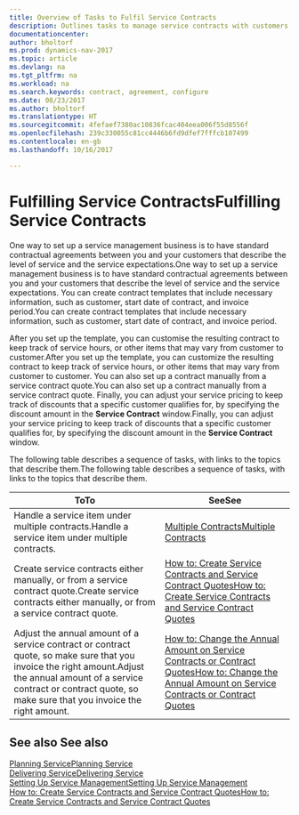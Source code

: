 ```yaml
---
title: Overview of Tasks to Fulfil Service Contracts
description: Outlines tasks to manage service contracts with customers.
documentationcenter: 
author: bholtorf
ms.prod: dynamics-nav-2017
ms.topic: article
ms.devlang: na
ms.tgt_pltfrm: na
ms.workload: na
ms.search.keywords: contract, agreement, configure
ms.date: 08/23/2017
ms.author: bholtorf
ms.translationtype: HT
ms.sourcegitcommit: 4fefaef7380ac10836fcac404eea006f55d8556f
ms.openlocfilehash: 239c330055c81cc4446b6fd9dfef7fffcb107499
ms.contentlocale: en-gb
ms.lasthandoff: 10/16/2017

---
```

# <a name="fulfilling-service-contracts"></a><span data-ttu-id="2638d-103">Fulfilling Service Contracts</span><span class="sxs-lookup"><span data-stu-id="2638d-103">Fulfilling Service Contracts</span></span> 
<span data-ttu-id="2638d-104">One way to set up a service management business is to have standard contractual agreements between you and your customers that describe the level of service and the service expectations.</span><span class="sxs-lookup"><span data-stu-id="2638d-104">One way to set up a service management business is to have standard contractual agreements between you and your customers that describe the level of service and the service expectations.</span></span> <span data-ttu-id="2638d-105">You can create contract templates that include necessary information, such as customer, start date of contract, and invoice period.</span><span class="sxs-lookup"><span data-stu-id="2638d-105">You can create contract templates that include necessary information, such as customer, start date of contract, and invoice period.</span></span>  
  
<span data-ttu-id="2638d-106">After you set up the template, you can customise the resulting contract to keep track of service hours, or other items that may vary from customer to customer.</span><span class="sxs-lookup"><span data-stu-id="2638d-106">After you set up the template, you can customize the resulting contract to keep track of service hours, or other items that may vary from customer to customer.</span></span> <span data-ttu-id="2638d-107">You can also set up a contract manually from a service contract quote.</span><span class="sxs-lookup"><span data-stu-id="2638d-107">You can also set up a contract manually from a service contract quote.</span></span> <span data-ttu-id="2638d-108">Finally, you can adjust your service pricing to keep track of discounts that a specific customer qualifies for, by specifying the discount amount in the **Service Contract** window.</span><span class="sxs-lookup"><span data-stu-id="2638d-108">Finally, you can adjust your service pricing to keep track of discounts that a specific customer qualifies for, by specifying the discount amount in the **Service Contract** window.</span></span>  

<span data-ttu-id="2638d-109">The following table describes a sequence of tasks, with links to the topics that describe them.</span><span class="sxs-lookup"><span data-stu-id="2638d-109">The following table describes a sequence of tasks, with links to the topics that describe them.</span></span>   
  
|<span data-ttu-id="2638d-110">**To**</span><span class="sxs-lookup"><span data-stu-id="2638d-110">**To**</span></span>|<span data-ttu-id="2638d-111">**See**</span><span class="sxs-lookup"><span data-stu-id="2638d-111">**See**</span></span>|  
|------------|-------------|  
|<span data-ttu-id="2638d-112">Handle a service item under multiple contracts.</span><span class="sxs-lookup"><span data-stu-id="2638d-112">Handle a service item under multiple contracts.</span></span> | [<span data-ttu-id="2638d-113">Multiple Contracts</span><span class="sxs-lookup"><span data-stu-id="2638d-113">Multiple Contracts</span></span>](service-multiple-contracts.md)|  
|<span data-ttu-id="2638d-114">Create service contracts either manually, or from a service contract quote.</span><span class="sxs-lookup"><span data-stu-id="2638d-114">Create service contracts either manually, or from a service contract quote.</span></span>| [<span data-ttu-id="2638d-115">How to: Create Service Contracts and Service Contract Quotes</span><span class="sxs-lookup"><span data-stu-id="2638d-115">How to: Create Service Contracts and Service Contract Quotes</span></span>](service-how-to-create-service-contracts-and-service-contract-quotes.md)|
|<span data-ttu-id="2638d-116">Adjust the annual amount of a service contract or contract quote, so make sure that you invoice the right amount.</span><span class="sxs-lookup"><span data-stu-id="2638d-116">Adjust the annual amount of a service contract or contract quote, so make sure that you invoice the right amount.</span></span>|[<span data-ttu-id="2638d-117">How to: Change the Annual Amount on Service Contracts or Contract Quotes</span><span class="sxs-lookup"><span data-stu-id="2638d-117">How to: Change the Annual Amount on Service Contracts or Contract Quotes</span></span>](service-how-to-change-the-annual-amount-on-service-contracts-or-contract-quotes.md)|

## <a name="see-also"></a><span data-ttu-id="2638d-118">See also </span><span class="sxs-lookup"><span data-stu-id="2638d-118">See also</span></span>
[<span data-ttu-id="2638d-119">Planning Service</span><span class="sxs-lookup"><span data-stu-id="2638d-119">Planning Service</span></span>](service-plan-service.md)  
[<span data-ttu-id="2638d-120">Delivering Service</span><span class="sxs-lookup"><span data-stu-id="2638d-120">Delivering Service</span></span>](service-deliver-service.md)  
[<span data-ttu-id="2638d-121">Setting Up Service Management</span><span class="sxs-lookup"><span data-stu-id="2638d-121">Setting Up Service Management</span></span>](service-setup-service.md)  
[<span data-ttu-id="2638d-122">How to: Create Service Contracts and Service Contract Quotes</span><span class="sxs-lookup"><span data-stu-id="2638d-122">How to: Create Service Contracts and Service Contract Quotes</span></span>](service-how-to-create-service-contracts-and-service-contract-quotes.md)  

